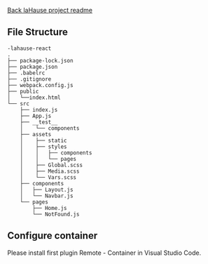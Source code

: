 [Back laHause project readme ](../README.md)

## File Structure

```
-lahause-react
.
├── package-lock.json
├── package.json
├── .babelrc
├── .gitignore
├── webpack.config.js
├── public
│   └──index.html
└── src
    ├── index.js
    ├── App.js
    ├── __test__
    │    └── components
    ├── assets
    │    ├── static
    │    ├── styles 
    │    │   ├── components
    │    │   └── pages
    │    ├── Global.scss 
    │    ├── Media.scss         
    │    └── Vars.scss    
    ├── components
    │   ├── Layout.js
    │   └── Navbar.js
    └── pages
        ├── Home.js
        └── NotFound.js

```

## Configure container

Please install first plugin Remote - Container in Visual Studio Code. 
